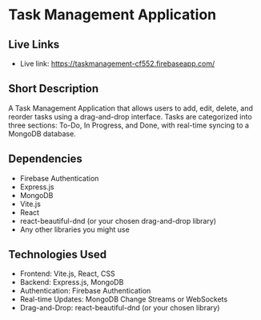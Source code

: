 # Task Management Application
## Live Links
- Live link: https://taskmanagement-cf552.firebaseapp.com/
## Short Description
A Task Management Application that allows users to add, edit, delete, and reorder tasks using a drag-and-drop interface. Tasks are categorized into three sections: To-Do, In Progress, and Done, with real-time syncing to a MongoDB database.

## Dependencies
- Firebase Authentication
- Express.js
- MongoDB
- Vite.js
- React
- react-beautiful-dnd (or your chosen drag-and-drop library)
- Any other libraries you might use



## Technologies Used
- Frontend: Vite.js, React, CSS
- Backend: Express.js, MongoDB
- Authentication: Firebase Authentication
- Real-time Updates: MongoDB Change Streams or WebSockets
- Drag-and-Drop: react-beautiful-dnd (or your chosen library)
